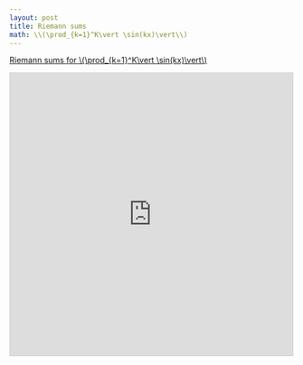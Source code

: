 ```yaml
---
layout: post
title: Riemann sums
math: \\(\prod_{k=1}^K\vert \sin(kx)\vert\\)
---
```


[Riemann sums for \\(\prod_{k=1}^K\vert \sin(kx)\vert\\)](https://www.desmos.com/calculator/l8utnpxrqq)

<iframe src="https://www.desmos.com/calculator/l8utnpxrqq?embed" width="500" height="500" style="border: 1px solid #ccc" frameborder=0></iframe>